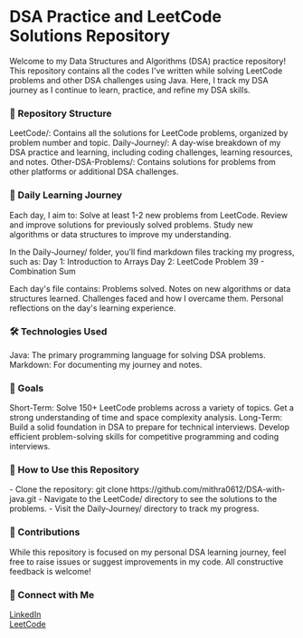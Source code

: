 
<h1>DSA Practice and LeetCode Solutions Repository</h1>

Welcome to my Data Structures and Algorithms (DSA) practice repository! This repository contains all the codes I've written while solving LeetCode problems and other DSA challenges using Java. Here, I track my DSA journey as I continue to learn, practice, and refine my DSA skills.

<h3>📂 Repository Structure</h3>
LeetCode/: Contains all the solutions for LeetCode problems, organized by problem number and topic.
Daily-Journey/: A day-wise breakdown of my DSA practice and learning, including coding challenges, learning resources, and notes.
Other-DSA-Problems/: Contains solutions for problems from other platforms or additional DSA challenges.

<h3>🚀 Daily Learning Journey</h3>
Each day, I aim to:
Solve at least 1-2 new problems from LeetCode.
Review and improve solutions for previously solved problems.
Study new algorithms or data structures to improve my understanding.

In the Daily-Journey/ folder, you’ll find markdown files tracking my progress, such as:
Day 1: Introduction to Arrays
Day 2: LeetCode Problem 39 - Combination Sum

Each day's file contains:
Problems solved.
Notes on new algorithms or data structures learned.
Challenges faced and how I overcame them.
Personal reflections on the day's learning experience.

<h3>🛠 Technologies Used</h3>
Java: The primary programming language for solving DSA problems.
Markdown: For documenting my journey and notes.

<h3>🌱 Goals</h3>
Short-Term:
Solve 150+ LeetCode problems across a variety of topics.
Get a strong understanding of time and space complexity analysis.
Long-Term:
Build a solid foundation in DSA to prepare for technical interviews.
Develop efficient problem-solving skills for competitive programming and coding interviews.

<h3>📝 How to Use this Repository</h3>
- Clone the repository:
 git clone https://github.com/mithra0612/DSA-with-java.git
- Navigate to the LeetCode/ directory to see the solutions to the problems.
- Visit the Daily-Journey/ directory to track my progress.

<h3>🤝 Contributions</h3>
While this repository is focused on my personal DSA learning journey, feel free to raise issues or suggest improvements in my code. All constructive feedback is welcome!

<h3>🔗 Connect with Me</h3>
<a href="https://www.linkedin.com/in/madhumithra-m/" target="_blank">LinkedIn</a><br>
<a href="https://leetcode.com/u/mithra_612/" target="_blank">LeetCode</a>
